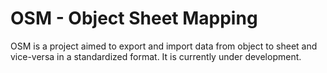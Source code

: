 # OSM - Object Sheet Mapping
OSM is a project aimed to export and import data from object to sheet and vice-versa in a standardized format. It is currently under development.